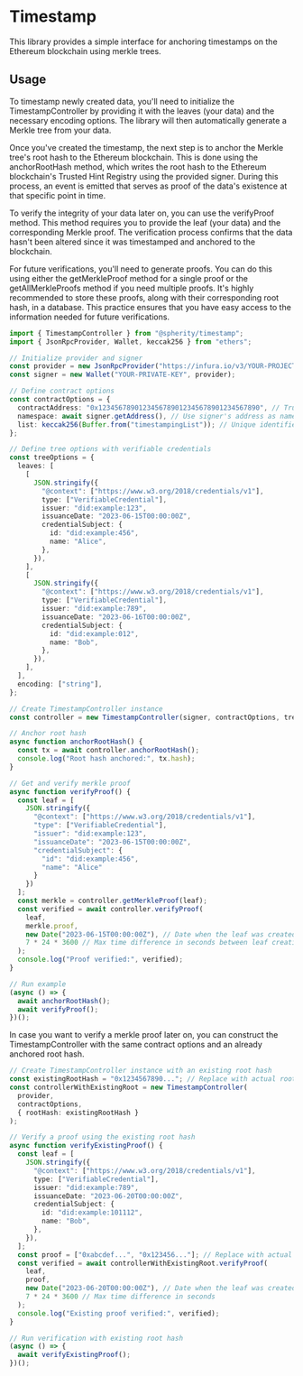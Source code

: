 # Timestamp

This library provides a simple interface for anchoring timestamps on the Ethereum blockchain using merkle trees.

## Usage

To timestamp newly created data, you'll need to initialize the TimestampController by providing it with the leaves (your data) and the necessary encoding options. The library will then automatically generate a Merkle tree from your data.

Once you've created the timestamp, the next step is to anchor the Merkle tree's root hash to the Ethereum blockchain. This is done using the anchorRootHash method, which writes the root hash to the Ethereum blockchain's Trusted Hint Registry using the provided signer. During this process, an event is emitted that serves as proof of the data's existence at that specific point in time.

To verify the integrity of your data later on, you can use the verifyProof method. This method requires you to provide the leaf (your data) and the corresponding Merkle proof. The verification process confirms that the data hasn't been altered since it was timestamped and anchored to the blockchain.

For future verifications, you'll need to generate proofs. You can do this using either the getMerkleProof method for a single proof or the getAllMerkleProofs method if you need multiple proofs. It's highly recommended to store these proofs, along with their corresponding root hash, in a database. This practice ensures that you have easy access to the information needed for future verifications.

```typescript
import { TimestampController } from "@spherity/timestamp";
import { JsonRpcProvider, Wallet, keccak256 } from "ethers";

// Initialize provider and signer
const provider = new JsonRpcProvider("https://infura.io/v3/YOUR-PROJECT-ID");
const signer = new Wallet("YOUR-PRIVATE-KEY", provider);

// Define contract options
const contractOptions = {
  contractAddress: "0x1234567890123456789012345678901234567890", // Trusted Hint Registry contract address
  namespace: await signer.getAddress(), // Use signer's address as namespace
  list: keccak256(Buffer.from("timestampingList")); // Unique identifier for your list
};

// Define tree options with verifiable credentials
const treeOptions = {
  leaves: [
    [
      JSON.stringify({
        "@context": ["https://www.w3.org/2018/credentials/v1"],
        type: ["VerifiableCredential"],
        issuer: "did:example:123",
        issuanceDate: "2023-06-15T00:00:00Z",
        credentialSubject: {
          id: "did:example:456",
          name: "Alice",
        },
      }),
    ],
    [
      JSON.stringify({
        "@context": ["https://www.w3.org/2018/credentials/v1"],
        type: ["VerifiableCredential"],
        issuer: "did:example:789",
        issuanceDate: "2023-06-16T00:00:00Z",
        credentialSubject: {
          id: "did:example:012",
          name: "Bob",
        },
      }),
    ],
  ],
  encoding: ["string"],
};

// Create TimestampController instance
const controller = new TimestampController(signer, contractOptions, treeOptions);

// Anchor root hash
async function anchorRootHash() {
  const tx = await controller.anchorRootHash();
  console.log("Root hash anchored:", tx.hash);
}

// Get and verify merkle proof
async function verifyProof() {
  const leaf = [
    JSON.stringify({
      "@context": ["https://www.w3.org/2018/credentials/v1"],
      "type": ["VerifiableCredential"],
      "issuer": "did:example:123",
      "issuanceDate": "2023-06-15T00:00:00Z",
      "credentialSubject": {
        "id": "did:example:456",
        "name": "Alice"
      }
    })
  ];
  const merkle = controller.getMerkleProof(leaf);
  const verified = await controller.verifyProof(
    leaf,
    merkle.proof,
    new Date("2023-06-15T00:00:00Z"), // Date when the leaf was created
    7 * 24 * 3600 // Max time difference in seconds between leaf creation and timestamp of anchoring
  );
  console.log("Proof verified:", verified);
}

// Run example
(async () => {
  await anchorRootHash();
  await verifyProof();
})();

```

In case you want to verify a merkle proof later on, you can construct the TimestampController with the same contract options and an already anchored root hash.

```typescript
// Create TimestampController instance with an existing root hash
const existingRootHash = "0x1234567890..."; // Replace with actual root hash
const controllerWithExistingRoot = new TimestampController(
  provider,
  contractOptions,
  { rootHash: existingRootHash }
);

// Verify a proof using the existing root hash
async function verifyExistingProof() {
  const leaf = [
    JSON.stringify({
      "@context": ["https://www.w3.org/2018/credentials/v1"],
      type: ["VerifiableCredential"],
      issuer: "did:example:789",
      issuanceDate: "2023-06-20T00:00:00Z",
      credentialSubject: {
        id: "did:example:101112",
        name: "Bob",
      },
    }),
  ];
  const proof = ["0xabcdef...", "0x123456..."]; // Replace with actual proof
  const verified = await controllerWithExistingRoot.verifyProof(
    leaf,
    proof,
    new Date("2023-06-20T00:00:00Z"), // Date when the leaf was created
    7 * 24 * 3600 // Max time difference in seconds
  );
  console.log("Existing proof verified:", verified);
}

// Run verification with existing root hash
(async () => {
  await verifyExistingProof();
})();
```
